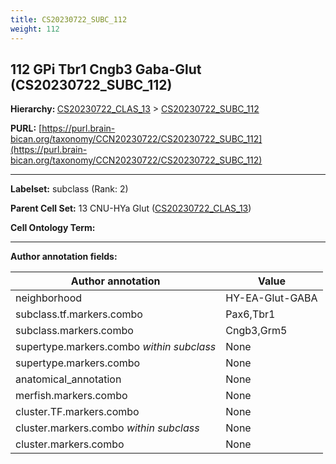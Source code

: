 ```yaml
---
title: CS20230722_SUBC_112
weight: 112
---
```

## 112 GPi Tbr1 Cngb3 Gaba-Glut (CS20230722_SUBC_112)
<b>Hierarchy: </b>
[CS20230722_CLAS_13](../CS20230722_CLAS_13) >
[CS20230722_SUBC_112](../CS20230722_SUBC_112)

**PURL:** [https://purl.brain-bican.org/taxonomy/CCN20230722/CS20230722_SUBC_112](https://purl.brain-bican.org/taxonomy/CCN20230722/CS20230722_SUBC_112)

---


**Labelset:** subclass (Rank: 2)

**Parent Cell Set:** 13 CNU-HYa Glut ([CS20230722_CLAS_13](../CS20230722_CLAS_13))



**Cell Ontology Term:** 

[MARKER GENES.]: #


---

[TRANSFERRED ANNOTATIONS.]: #


[AUTHOR ANNOTATION FIELDS.]: #


**Author annotation fields:**

| Author annotation | Value |
|-------------------|-------|
|neighborhood|HY-EA-Glut-GABA|
|subclass.tf.markers.combo|Pax6,Tbr1|
|subclass.markers.combo|Cngb3,Grm5|
|supertype.markers.combo _within subclass_|None|
|supertype.markers.combo|None|
|anatomical_annotation|None|
|merfish.markers.combo|None|
|cluster.TF.markers.combo|None|
|cluster.markers.combo _within subclass_|None|
|cluster.markers.combo|None|
